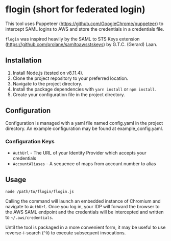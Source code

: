 # flogin (short for federated login)
This tool uses Puppeteer (https://github.com/GoogleChrome/puppeteer) to
intercept SAML logins to AWS and store the credentials in a credentials file.

`flogin` was inspired heavily by the SAML to STS Keys extension
(https://github.com/prolane/samltoawsstskeys) by G.T.C. (Gerard) Laan.

## Installation
1. Install Node.js (tested on v8.11.4).
2. Clone the project repository to your preferred location.
3. Navigate to the project directory.
4. Install the package dependencies with `yarn install` or `npm install`.
5. Create your configuration file in the project directory.

## Configuration
Configuration is managed with a yaml file named config.yaml in the project
directory. An example configuration may be found at example_config.yaml.

### Configuration Keys
* `AuthUrl` - The URL of your Identity Provider which accepts your credentials
* `AccountAliases` - A sequence of maps from account number to alias

## Usage
`node /path/to/flogin/flogin.js`

Calling the command will launch an embedded instance of Chromium and navigate
to `AuthUrl`. Once you log in, your IDP will forward the browser to the AWS
SAML endpoint and the credentials will be intercepted and written to
`~/.aws/credentials`.

Until the tool is packaged in a more convenient form, it may be useful to use
reverse-i-search (`^R`) to execute subsequent invocations.
